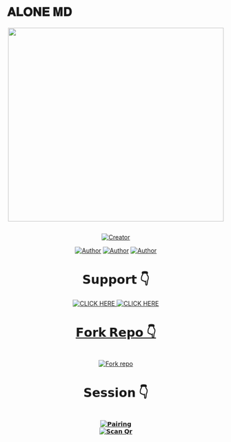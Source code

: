 # 𝐀𝐋𝐎𝐍𝐄 𝐌𝐃


<div class = "repo" align = "center">
 
<a href = "#">
<img src = "https://i.imgur.com/gM4QJqY.jpeg"  width="500" height="450">
</img>
 <p align="center">
  <a href="#"><img src="http://readme-typing-svg.herokuapp.com?color=ff00ab&center=true&vCenter=true&multiline=false&lines=ALONE+MD+WHATSAPP+BOT" alt="">
</p>
    <p align="center">
<a href="#"><img title="Creator" src="https://img.shields.io/badge/Creator-Hammy-blue.svg?style=for-the-badge&logo=github"></a>

<p align="center">
<a href="https://github.com/hammytec"><img title="Author" src="https://img.shields.io/badge/hammytec-black?style=for-the-badge&logo=Github"></a> <a href="https://whatsapp.com/channel/0029Vagq4pN9hXEy6SpCDi0X"><img title="Author" src="https://img.shields.io/badge/CHANNEL-black?style=for-the-badge&logo=whatsapp"></a> <a href="https://wa.me/254737991043"><img title="Author" src="https://img.shields.io/badge/CHAT US-black?style=for-the-badge&logo=whatsapp"></a>
<p/>

  
 # 𝗦𝘂𝗽𝗽𝗼𝗿𝘁 👇


     
   <a href="https://chat.whatsapp.com/CJ19SPCM1F77r2i7B94ABK" target="_blank">
    <img alt="CLICK HERE" src="https://img.shields.io/badge/ JOIN OUR WHATSAPP GROUP  -25D366?style=for-the-badge&logo=whatsapp&logoColor=black" />
    
    
   
   <a href="https://whatsapp.com/channel/0029Vagq4pN9hXEy6SpCDi0X" target="_blank">
    <img alt="CLICK HERE" src="https://img.shields.io/badge/ JOIN OUR WHATSAPP CHANNEL  -25D366?style=for-the-badge&logo=whatsapp&logoColor=black" />
    

  
# 𝗙𝗼𝗿𝗸 𝗥𝗲𝗽𝗼 👇
    
   <br>
<a href='https://github.com/Hammytec/Alone-md/fork' target="_blank"><img alt='Fork repo' src='https://img.shields.io/badge/Fork Repo-100000?style=for-the-badge&logo=scan&logoColor=white&labelColor=red&color=blue'/></a>



# 𝗦𝗲𝘀𝘀𝗶𝗼𝗻 👇
    
   <br>
<a href='https://alone-sessions.onrender.com/' target="_blank"><img alt='𝗣𝗮𝗶𝗿𝗶𝗻𝗴' src='https://img.shields.io/badge/Pairing-100000?style=for-the-badge&logo=scan&logoColor=white&labelColor=purple&color=purple'/></a>

   <br>
<a href='https://alone-sessions.onrender.com/scan' target="_blank"><img alt='𝗦𝗰𝗮𝗻 𝗤𝗿' src='https://img.shields.io/badge/Scan Qr-100000?style=for-the-badge&logo=scan&logoColor=white&labelColor=purple&color=red'/></a>

